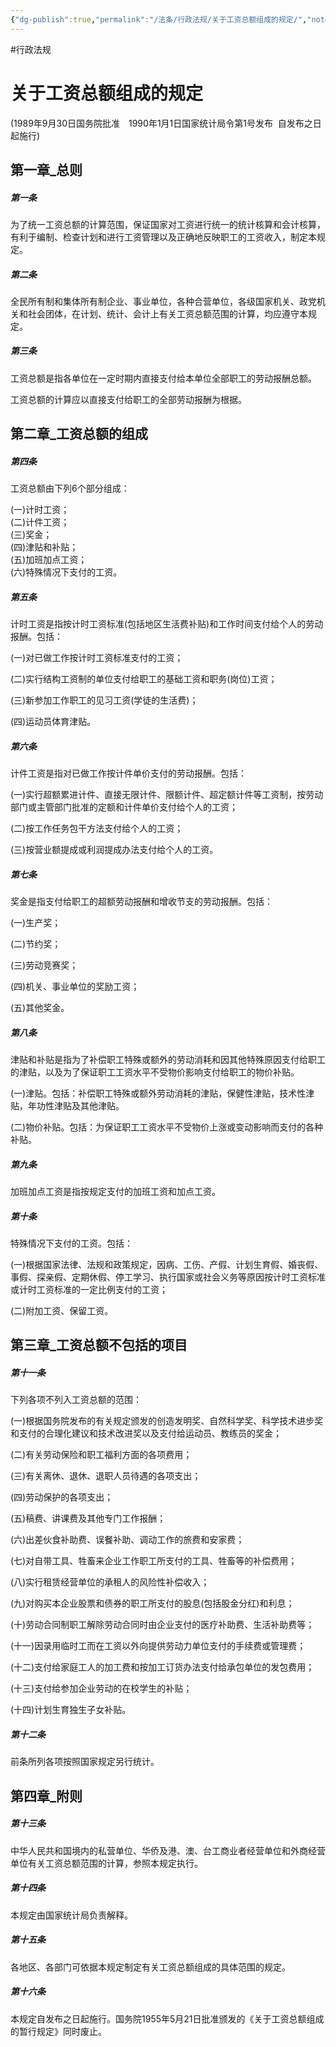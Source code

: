 ```yaml
---
{"dg-publish":true,"permalink":"/法条/行政法规/关于工资总额组成的规定/","noteIcon":"","created":"2025-03-04T14:35:47.460+08:00"}
---
```


#行政法规
# 关于工资总额组成的规定

(1989年9月30日国务院批准　1990年1月1日国家统计局令第1号发布  自发布之日起施行)

## 第一章_总则

##### 第一条

为了统一工资总额的计算范围，保证国家对工资进行统一的统计核算和会计核算，有利于编制、检查计划和进行工资管理以及正确地反映职工的工资收入，制定本规定。

##### 第二条

全民所有制和集体所有制企业、事业单位，各种合营单位，各级国家机关、政党机关和社会团体，在计划、统计、会计上有关工资总额范围的计算，均应遵守本规定。

##### 第三条

工资总额是指各单位在一定时期内直接支付给本单位全部职工的劳动报酬总额。

工资总额的计算应以直接支付给职工的全部劳动报酬为根据。

## 第二章_工资总额的组成

##### 第四条

工资总额由下列6个部分组成：

(一)计时工资；  
(二)计件工资；  
(三)奖金；  
(四)津贴和补贴；  
(五)加班加点工资；  
(六)特殊情况下支付的工资。

##### 第五条

计时工资是指按计时工资标准(包括地区生活费补贴)和工作时间支付给个人的劳动报酬。包括：

(一)对已做工作按计时工资标准支付的工资；

(二)实行结构工资制的单位支付给职工的基础工资和职务(岗位)工资；

(三)新参加工作职工的见习工资(学徒的生活费)；

(四)运动员体育津贴。

##### 第六条

计件工资是指对已做工作按计件单价支付的劳动报酬。包括：

(一)实行超额累进计件、直接无限计件、限额计件、超定额计件等工资制，按劳动部门或主管部门批准的定额和计件单价支付给个人的工资；

(二)按工作任务包干方法支付给个人的工资；

(三)按营业额提成或利润提成办法支付给个人的工资。

##### 第七条

奖金是指支付给职工的超额劳动报酬和增收节支的劳动报酬。包括：

(一)生产奖；

(二)节约奖；

(三)劳动竞赛奖；

(四)机关、事业单位的奖励工资；

(五)其他奖金。

##### 第八条

津贴和补贴是指为了补偿职工特殊或额外的劳动消耗和因其他特殊原因支付给职工的津贴，以及为了保证职工工资水平不受物价影响支付给职工的物价补贴。

(一)津贴。包括：补偿职工特殊或额外劳动消耗的津贴，保健性津贴，技术性津贴，年功性津贴及其他津贴。

(二)物价补贴。包括：为保证职工工资水平不受物价上涨或变动影响而支付的各种补贴。

##### 第九条

加班加点工资是指按规定支付的加班工资和加点工资。

##### 第十条

特殊情况下支付的工资。包括：

(一)根据国家法律、法规和政策规定，因病、工伤、产假、计划生育假、婚丧假、事假、探亲假、定期休假、停工学习、执行国家或社会义务等原因按计时工资标准或计时工资标准的一定比例支付的工资；

(二)附加工资、保留工资。

## 第三章_工资总额不包括的项目

##### 第十一条

下列各项不列入工资总额的范围：

(一)根据国务院发布的有关规定颁发的创造发明奖、自然科学奖、科学技术进步奖和支付的合理化建议和技术改进奖以及支付给运动员、教练员的奖金；

(二)有关劳动保险和职工福利方面的各项费用；

(三)有关离休、退休、退职人员待遇的各项支出；

(四)劳动保护的各项支出；

(五)稿费、讲课费及其他专门工作报酬；

(六)出差伙食补助费、误餐补助、调动工作的旅费和安家费；

(七)对自带工具、牲畜来企业工作职工所支付的工具、牲畜等的补偿费用；

(八)实行租赁经营单位的承租人的风险性补偿收入；

(九)对购买本企业股票和债券的职工所支付的股息(包括股金分红)和利息；

(十)劳动合同制职工解除劳动合同时由企业支付的医疗补助费、生活补助费等；

(十一)因录用临时工而在工资以外向提供劳动力单位支付的手续费或管理费；

(十二)支付给家庭工人的加工费和按加工订货办法支付给承包单位的发包费用；

(十三)支付给参加企业劳动的在校学生的补贴；

(十四)计划生育独生子女补贴。

##### 第十二条

前条所列各项按照国家规定另行统计。

## 第四章_附则

##### 第十三条

中华人民共和国境内的私营单位、华侨及港、澳、台工商业者经营单位和外商经营单位有关工资总额范围的计算，参照本规定执行。

##### 第十四条

本规定由国家统计局负责解释。

##### 第十五条

各地区、各部门可依据本规定制定有关工资总额组成的具体范围的规定。

##### 第十六条

本规定自发布之日起施行。国务院1955年5月21日批准颁发的《关于工资总额组成的暂行规定》同时废止。